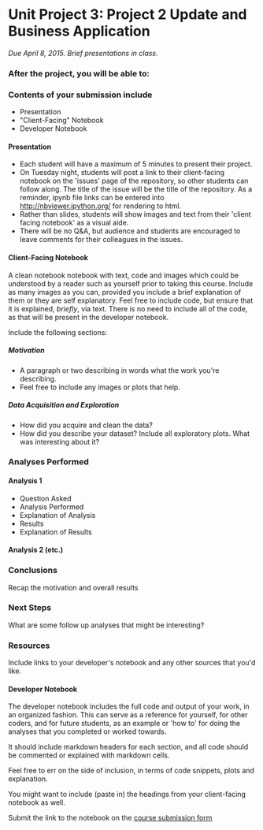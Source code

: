# Unit Project 3: Project 2 Update and Business Application
*Due April 8, 2015.  Brief presentations in class.*

### After the project, you will be able to:

### Contents of your submission include

* Presentation
* "Client-Facing" Notebook
* Developer Notebook

#### Presentation

* Each student will have a maximum of 5 minutes to present their project.
* On Tuesday night, students will post a link to their client-facing notebook on the 'issues' page of the repository, so other students can follow along.  The title of the issue will be the title of the repository. As a reminder, ipynb file links can be entered into http://nbviewer.ipython.org/ for rendering to html.
* Rather than slides, students will show images and text from their 'client facing notebook' as a visual aide.
* There will be no Q&A, but audience and students are encouraged to leave comments for their colleagues in the issues.

#### Client-Facing Notebook

A clean notebook notebook with text, code and images which could be understood by a reader such as yourself prior to taking this course.  Include as many images as you can, provided you include a brief explanation of them or they are self explanatory.  Feel free to include code, but ensure that it is explained, _briefly_, via text.  There is no need to include all of the code, as that will be present in the developer notebook.

Include the following sections:

##### Motivation

* A paragraph or two describing in words what the work you're describing.
* Feel free to include any images or plots that help.

##### Data Acquisition and Exploration
* How did you acquire and clean the data?
* How did you describe your dataset?  Include all exploratory plots.  What was interesting about it?

### Analyses Performed

#### Analysis 1

* Question Asked
* Analysis Performed
* Explanation of Analysis
* Results
* Explanation of Results

#### Analysis 2 (etc.)

### Conclusions

Recap the motivation and overall results

### Next Steps

What are some follow up analyses that might be interesting?

### Resources

Include links to your developer's notebook and any other sources that you'd like.

#### Developer Notebook

The developer notebook includes the full code and output of your work, in an organized fashion.  This can serve as a reference for yourself, for other coders, and for future students, as an example or 'how to' for doing the analyses that you completed or worked towards.

It should include markdown headers for each section, and all code should be commented or explained with markdown cells.

Feel free to err on the side of inclusion, in terms of code snippets, plots and explanation.

You might want to include (paste in) the headings from your client-facing notebook as well.

Submit the link to the notebook on the [course submission form](http://goo.gl/forms/qLHIjZadnp)

